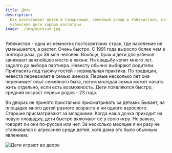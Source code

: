 ```yaml
---
title: Дети
description:
  Как воспитывают детей в Самарканде, семейный уклад в Узбекистане, почему
  узбекские дети хорошо воспитаны.
image: ./img/qorasuv.jpg
---
```


Узбекистан - одна из немногих постсоветских стран, где население не уменьшается,
а растет. Очень быстро. С 1991 года выросло более чем в полтора раза, до 36 млн
человек. Вообще, брак и дети для узбеков занимают важнейшее место в жизни. На
свадьбу копят много лет, задолго до выбора партнера. Невесту обычно выбирают
родители. Пригласить под тысячу гостей - нормальная практика. По традиции,
невеста переезжает в семью жениха. Первые несколько лет она перенимает опыт
семейного быта, потом молодая семья может начать жить отдельно, если есть
возможность. Дети появляются быстро, средний возраст первых родов - 23 года.

Во дворах не принято пристально присматривать за детьми. Бывает, на площадке
много детей разного возраста и ни одного взрослого. Старшие присматривают за
младшими. Когда наша дочка приходит на новую площадку, дети быстро включают ее в
свою игру. Не важно, говорят ли они по-русски или нет. За несколько месяцев я ни
разу не сталкивался с агрессией среди детей, хотя дома это было обычным
явлением.

![Дети играют во дворе](img/qorasuv.jpg)
